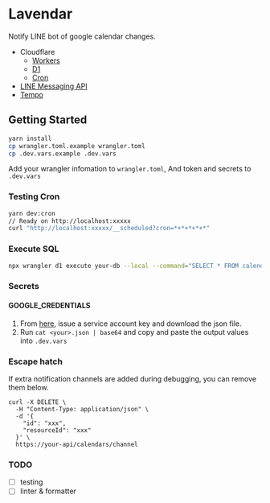 # Lavendar

Notify LINE bot of google calendar changes.

- Cloudflare
  - [Workers](https://developers.cloudflare.com/workers/)
  - [D1](https://developers.cloudflare.com/d1/)
  - [Cron](https://developers.cloudflare.com/workers/configuration/cron-triggers/)
- [LINE Messaging API](https://developers.line.biz/ja/docs/messaging-api/)
- [Tempo](https://github.com/formkit/tempo)

## Getting Started

```bash
yarn install
cp wrangler.toml.example wrangler.toml
cp .dev.vars.example .dev.vars
```

Add your wrangler infomation to `wrangler.toml`, And token and secrets to `.dev.vars`

### Testing Cron

```bash
yarn dev:cron
// Ready on http://localhost:xxxxx
curl "http://localhost:xxxxx/__scheduled?cron=*+*+*+*+*"
```

### Execute SQL

```bash
npx wrangler d1 execute your-db --local --command="SELECT * FROM calendars"
```

### Secrets

#### GOOGLE_CREDENTIALS

1. From [here](https://console.cloud.google.com/iam-admin/serviceaccounts), issue a service account key and download the json file.
2. Run `cat <your>.json | base64` and copy and paste the output values into `.dev.vars`

### Escape hatch

If extra notification channels are added during debugging, you can remove them below.

```
curl -X DELETE \
  -H "Content-Type: application/json" \
  -d '{
    "id": "xxx",
    "resourceId": "xxx"
  }' \
  https://your-api/calendars/channel
```

### TODO

- [ ] testing
- [ ] linter & formatter

